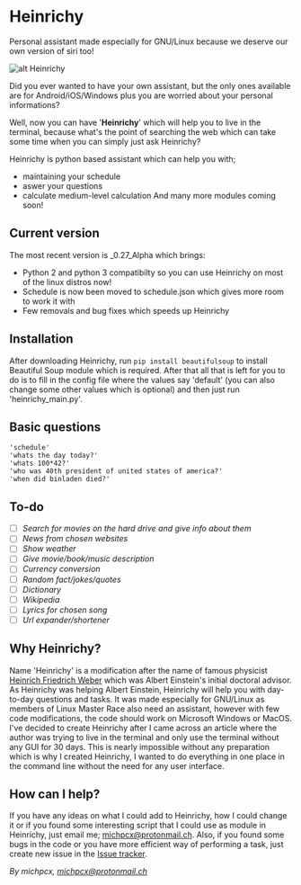 # Heinrichy
Personal assistant made especially for GNU/Linux because we deserve our own version of siri too!


![alt Heinrichy](https://i.imgur.com/63pl8Ob.png)

Did you ever wanted to have your own assistant, but the only ones available are for Android/iOS/Windows plus you are 
worried about your personal informations? 

Well, now you can have '**Heinrichy**' which will help you to live in the terminal, because what's the point of searching
the web which can take some time when you can simply just ask Heinrichy?

Heinrichy is python based assistant which can help you with;
- maintaining your schedule
- aswer your questions
- calculate medium-level calculation
And many more modules coming soon!

## Current version
The most recent version is _0.27_Alpha which brings:

- Python 2 and python 3 compatibilty so you can use Heinrichy on most of the linux distros now!
- Schedule is now been moved to schedule.json which gives more room to work it with
- Few removals and bug fixes which speeds up Heinrichy

## Installation
After downloading Heinrichy, run `pip install beautifulsoup` to install Beautiful Soup module which is required. After that all that is left for you to do is to fill in the config file where the values say 'default' (you can also change some other
values which is optional) and then just run 'heinrichy_main.py'.

## Basic questions
```
'schedule'
'whats the day today?'
'whats 100*42?'
'who was 40th president of united states of america?'
'when did binladen died?'
```

## To-do
- [ ] *Search for movies on the hard drive and give info about them*
- [ ] *News from chosen websites*
- [ ] *Show weather*
- [ ] *Give movie/book/music description* 
- [ ] *Currency conversion*
- [ ] *Random fact/jokes/quotes*
- [ ] *Dictionary*
- [ ] *Wikipedia*
- [ ] *Lyrics for chosen song*
- [ ] *Url expander/shortener* 

## Why Heinrichy?
Name 'Heinrichy' is a modification after the name of famous physicist [Heinrich Friedrich Weber](https://en.wikipedia.org/wiki/Heinrich_F._Weber) which was Albert Einstein's initial doctoral 
advisor. As Heinrichy was helping Albert Einstein, Heinrichy will help you with day-to-day questions and tasks.
It was made especially for GNU/Linux as members of Linux Master Race also need an assistant, however with few
code modifications, the code should work on Microsoft Windows or MacOS. I've decided to create Heinrichy after
I came across an article where the author was trying to live in the terminal and only use the terminal without any GUI for
30 days. This is nearly impossible without any preparation which is why I created Heinrichy, I wanted to do 
everything in one place in the command line without the need for any user interface.

## How can I help?
If you have any ideas on what I could add to Heinrichy, how I could change it or if you found some interesting
script that I could use as module in Heinrichy, just email me; michpcx@protonmail.ch. Also, if you found some
bugs in the code or you have more efficient way of performing a task, just create new issue in the [Issue tracker](https://github.com/MichPCX/Heinrichy/issues).

*By michpcx, michpcx@protonmail.ch*
